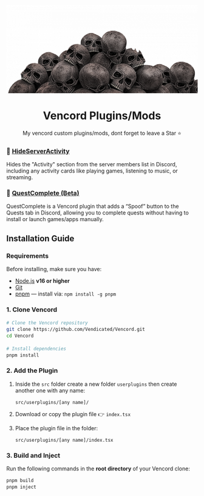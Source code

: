 <div align="center">

![WOOOO](woooo.png)
# Vencord Plugins/Mods
My vencord custom plugins/mods, dont forget to leave a Star ⭐

</div>



### 🫣 [**HideServerActivity**](https://github.com/zaher-neon/vc-hideServerActivity)
Hides the "Activity" section from the server members list in Discord, including any activity cards like playing games, listening to music, or streaming.

### 🎩 [**QuestComplete (Beta)**](https://github.com/zaher-neon/vc-questComplete)
QuestComplete is a Vencord plugin that adds a “Spoof” button to the Quests tab in Discord, allowing you to complete quests without having to install or launch games/apps manually.

## Installation Guide

### Requirements

Before installing, make sure you have:

* [Node.js](https://nodejs.org/) **v16 or higher**
* [Git](https://git-scm.com/)
* [pnpm](https://pnpm.io/) — install via: `npm install -g pnpm`

### 1. Clone Vencord

```bash
# Clone the Vencord repository
git clone https://github.com/Vendicated/Vencord.git
cd Vencord

# Install dependencies
pnpm install
```

### 2. Add the Plugin

1. Inside the `src` folder create a new folder `userplugins` then create another one with any name:

   ```
   src/userplugins/[any name]/
   ```

2. Download or copy the plugin file 👉 `index.tsx`

3. Place the plugin file in the folder:

   ```
   src/userplugins/[any name]/index.tsx
   ```


### 3. Build and Inject

Run the following commands in the **root directory** of your Vencord clone:

```bash
pnpm build
pnpm inject
```
